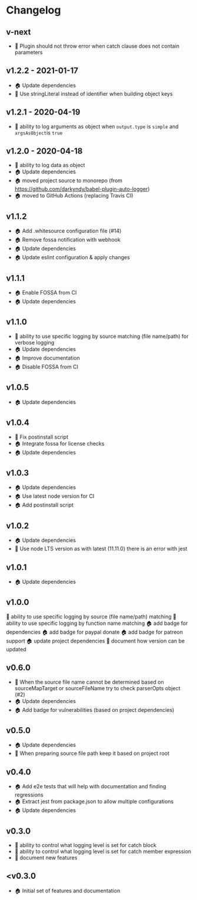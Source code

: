 # Changelog

## v-next
* :bug: Plugin should not throw error when catch clause does not contain parameters

## v1.2.2 - 2021-01-17
* :house: Update dependencies
* :lollipop: Use stringLiteral instead of identifier when building object keys

## v1.2.1 - 2020-04-19
* :lollipop: ability to log arguments as object when `output.type` is `simple` and `argsAsObject`is `true`

## v1.2.0 - 2020-04-18
* :rocket: ability to log data as object
* :house: Update dependencies
* :house: moved project source to monorepo (from https://github.com/darkyndy/babel-plugin-auto-logger)
* :house: moved to GitHub Actions (replacing Travis CI)

## v1.1.2
* :house: Add .whitesource configuration file (#14)
* :house: Remove fossa notification with webhook
* :house: Update dependencies
* :house: Update eslint configuration & apply changes

## v1.1.1
* :house: Enable FOSSA from CI
* :house: Update dependencies

## v1.1.0
* :rocket: ability to use specific logging by source matching (file name/path) for verbose logging
* :house: Update dependencies
* :house: Improve documentation
* :house: Disable FOSSA from CI

## v1.0.5
* :house: Update dependencies

## v1.0.4
* :bug: Fix postinstall script
* :house: Integrate fossa for license checks
* :house: Update dependencies

## v1.0.3
* :house: Update dependencies
* :house: Use latest node version for CI
* :house: Add postinstall script

## v1.0.2
* :house: Update dependencies
* :bug: Use node LTS version as with latest (11.11.0) there is an error with jest

## v1.0.1
* :house: Update dependencies

## v1.0.0
:rocket: ability to use specific logging by source (file name/path) matching
:rocket: ability to use specific logging by function name matching
:house: add badge for dependencies
:house: add badge for paypal donate
:house: add badge for patreon support
:house: update project dependencies
:memo: document how version can be updated

## v0.6.0
* :lollipop: When the source file name cannot be determined based on sourceMapTarget or sourceFileName try to check parserOpts object (#2)
* :house: Update dependencies
* :house: Add badge for vulnerabilities (based on project dependencies)

## v0.5.0
* :house: Update dependencies
* :rocket: When preparing source file path keep it based on project root

## v0.4.0
* :house: Add e2e tests that will help with documentation and finding regressions
* :house: Extract jest from package.json to allow multiple configurations
* :house: Update dependencies

## v0.3.0
* :rocket: ability to control what logging level is set for catch block
* :rocket: ability to control what logging level is set for catch member expression
* :memo: document new features

## <v0.3.0
* :house: Initial set of features and documentation
